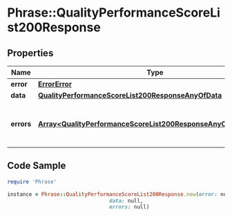 # Phrase::QualityPerformanceScoreList200Response

## Properties

Name | Type | Description | Notes
------------ | ------------- | ------------- | -------------
**error** | [**ErrorError**](ErrorError.md) |  | [optional] 
**data** | [**QualityPerformanceScoreList200ResponseAnyOfData**](QualityPerformanceScoreList200ResponseAnyOfData.md) |  | [optional] 
**errors** | [**Array&lt;QualityPerformanceScoreList200ResponseAnyOfErrorsInner&gt;**](QualityPerformanceScoreList200ResponseAnyOfErrorsInner.md) | Array of errors for any failing translation IDs | [optional] 

## Code Sample

```ruby
require 'Phrase'

instance = Phrase::QualityPerformanceScoreList200Response.new(error: null,
                                 data: null,
                                 errors: null)
```


